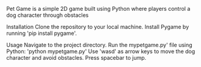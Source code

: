Pet Game is a simple 2D game built using Python where players control a dog character through obstacles



Installation
Clone the repository to your local machine.
Install Pygame by running 'pip install pygame'.

Usage
Navigate to the project directory.
Run the mypetgame.py' file using Python: 'python mypetgame.py'
Use 'wasd' as arrow keys to move the dog character and avoid obstacles.
Press spacebar to jump.
